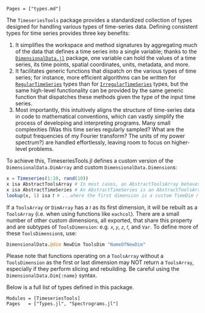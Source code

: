 ```@index
Pages = ["types.md"]
```
The `TimeseriesTools` package provides a standardized collection of types designed for handling various types of time-series data.
Defining consistent types for time series provides three key benefits:
1. It simplifies the workspace and method signatures by aggregating much of the data that defines a time series into a single variable; thanks to the [`DimensionalData.jl`](https://github.com/rafaqz/DimensionalData.jl) package, one variable can hold the values of a time series, its time points, spatial coordinates, units, metadata, and more.
2. It facilitates generic functions that dispatch on the various types of time series; for instance, more efficient algorithms can be written for [`RegularTimeSeries`](@ref) types than for [`IrregularTimeSeries`](@ref) types, but the same high-level functionality can be provided by the same generic function that dispatches these methods given the type of the input time series.
3. Most importantly, this intuitively aligns the structure of time-series data in code to mathematical conventions, which can vastly simplify the process of developing and interpreting programs. Many small complexities (Was this time series regularly sampled? What are the output frequencies of my Fourier transform? The units of my power spectrum?) are handled effortlessly, leaving room to focus on higher-level problems.

To achieve this, TimeseriesTools.jl defines a custom version of the `DimensionalData.DimArray` and custom `DimensionalData.Dimension`s:
```julia
x = Timeseries(1:10, rand(10))
x isa AbstractToolsArray # In most cases, an AbstractToolsArray behaves like a DimArray; see DimensionalData
x isa AbstractTimeSeries # An AbstractTimeSeries is an AbstractToolsArray...
lookup(x, 1) isa 𝑡 # ...where the first dimension is a custom TimeDim 𝑡
```
If a `ToolsArray` or `DimArray` has a `𝑡` as its first dimension, it will be rebuilt as a `ToolsArray` (i.e. when using functions like `eachcol`).
There are a small number of other custom dimensions, all exported, that share this property and are subtypes of `ToolsDimension`: e.g. `𝑥`, `𝑦`, `𝑧`, `𝑓`, and `Var`.
To define more of these `ToolsDimension`s, use:
```julia
DimensionalData.@dim NewDim ToolsDim "NameOfNewDim"
```
Please note that functions operating on a `ToolsArray` without a `ToolsDimension` as the first or last dimension may NOT return a `ToolsArray`, especially if they perform slicing and rebuilding. Be careful using the `DimensionalData.Dim{:name}` syntax.

Below is a full list of types defined in this package.

```@autodocs
Modules = [TimeseriesTools]
Pages   = ["Types.jl", "Spectrograms.jl"]
```
